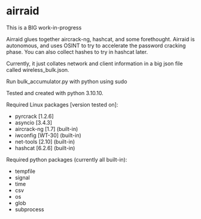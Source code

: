 # airraid
This is a BIG work-in-progress

Airraid glues together aircrack-ng, hashcat, and some forethought. Airraid is autonomous, and uses OSINT to try to accelerate the password cracking phase. You can also collect hashes to try in hashcat later.

Currently, it just collates network and client information in a big json file called wireless_bulk.json.

Run bulk_accumulator.py with python using sudo

Tested and created with python 3.10.10.

Required Linux packages [version tested on]:
- pyrcrack	[1.2.6]
- asyncio	[3.4.3]
- aircrack-ng	[1.7]	(built-in)
- iwconfig	[WT-30]	(built-in)
- net-tools	[2.10]	(built-in)
- hashcat	[6.2.6]	(built-in)

Required python packages (currently all built-in):
- tempfile
- signal
- time
- csv
- os
- glob
- subprocess
